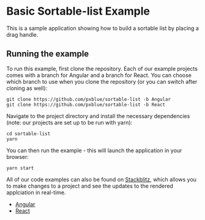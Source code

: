 # Basic Sortable-list Example

This is a sample application showing how to build a sortable list by placing a drag handle.

## Running the example
To run this example, first clone the repository. Each of our example projects comes with a branch for Angular and a branch for React. You can choose which branch to use when you clone the repository (or you can switch after cloning as well):

```
git clone https://github.com/pxblue/sortable-list -b Angular
git clone https://github.com/pxblue/sortable-list -b React
```

Navigate to the project directory and install the necessary dependencies (note: our projects are set up to be run with yarn):

```
cd sortable-list
yarn
```

You can then run the example - this will launch the application in your browser:
```
yarn start
```

All of our code examples can also be found on [Stackblitz](http://www.stackblitz.com/@px-blue), which allows you to make changes to a project and see the updates to the rendered applciation in real-time.
- [Angular](https://stackblitz.com/edit/pxblue-sortable-list-angular)
- [React](https://stackblitz.com/edit/pxblue-sortable-list-react)

